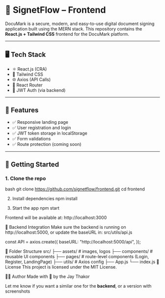 # 🚀 SignetFlow – Frontend

DocuMark is a secure, modern, and easy-to-use digital document signing application built using the MERN stack. This repository contains the **React.js + Tailwind CSS** frontend for the DocuMark platform.

---

## 🖥️ Tech Stack

- ⚛️ React.js (CRA)
- 💨 Tailwind CSS
- 🌐 Axios (API Calls)
- 🧭 React Router
- 🔐 JWT Auth (via backend)

---

## 📸 Features

- ✅ Responsive landing page
- ✅ User registration and login
- ✅ JWT token storage in localStorage
- ✅ Form validations
- ✅ Route protection (coming soon)

---

## 🚀 Getting Started

### 1. Clone the repo

bash
git clone https://github.com/signetflow/frontend.git
cd frontend


2. Install dependencies
npm install

3. Start the app
npm start

Frontend will be available at: http://localhost:3000

🔌 Backend Integration
Make sure the backend is running on http://localhost:5000, or update the baseURL in:
src/utils/api.js

const API = axios.create({
  baseURL: "http://localhost:5000/api",
});


📁 Folder Structure
src/
├── assets/         # images, logos
├── components/     # reusable UI components
├── pages/          # route-level components (Login, Register, LandingPage)
├── utils/          # Axios config
├── App.js
└── index.js
📜 License
This project is licensed under the MIT License.

👨‍💻 Author
Made with 💙 by the Jay Thakor

Let me know if you want a similar one for the **backend**, or a version with screenshots
